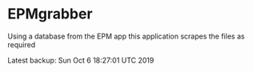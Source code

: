 # EPMgrabber
Using a database from the EPM app this application scrapes the files as required


Latest backup: Sun Oct 6 18:27:01 UTC 2019

